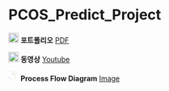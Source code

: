 # PCOS_Predict_Project

<img src =https://upload.wikimedia.org/wikipedia/commons/thumb/8/87/PDF_file_icon.svg/1667px-PDF_file_icon.svg.png width = 20,m height = 20 > **포트폴리오**  [PDF](https://drive.google.com/file/d/11URRWeHZq6TEHQKagyBctjxKh1LqL4Io/view?usp=sharing)

<img src =https://cdn-icons-png.flaticon.com/512/1384/1384060.png width = 20,m height = 20 > **동영상** [Youtube](https://www.youtube.com/watch?v=O4jShBY0i5Y)

<img src =https://github.com/kimjn132/PCOS_Predict_Project/blob/main/ProcessFlowDiagram.png width = 20,m height = 20 > **Process Flow Diagram** [Image](https://github.com/kimjn132/PCOS_Predict_Project/blob/main/ProcessFlowDiagram.png)
